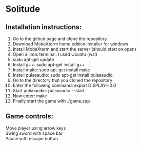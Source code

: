 # Solitude

## Installation instructions:

1. Go to the github page and clone the repository
2. Download MobaXterm home edition installer for windows
3. Install MobaXterm and start the server (should start on open)
4. Open a linux terminal. I used Ubuntu (wsl)
5. sudo apt-get update
6. Install g++: sudo apt-get install g++
7. Install make: sudo apt-get install make
8. Install pulseaudio: sudo apt-get install pulseaudio
9. Go to the directory that you cloned the repository
10. Enter the following command: export DISPLAY=:0.0
11. Start pulseaudio: pulseaudio --start
12. Now enter: make
13. Finally start the game with ./game.app

## Game controls:

Move player using arrow keys\
Swing sword with space bar\
Pause with escape button
